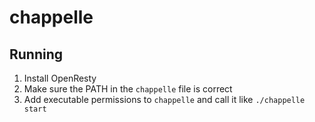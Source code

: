 chappelle
=========

Running
-------

1. Install OpenResty
2. Make sure the PATH in the `chappelle` file is correct
3. Add executable permissions to `chappelle` and call it like `./chappelle start`
